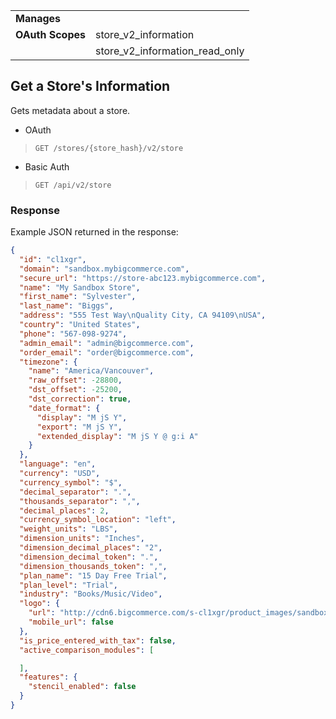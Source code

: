 |||
|---|---|
| **Manages** |
| **OAuth Scopes** | store_v2_information
||store_v2_information_read_only

## <span class="jumptarget"> Get a Store's Information </span>

Gets metadata about a store.

*   OAuth
>`GET /stores/{store_hash}/v2/store`
*   Basic Auth
>`GET /api/v2/store`

### <span class="jumptarget"> Response </span>

Example JSON returned in the response:

```json
{
  "id": "cl1xgr",
  "domain": "sandbox.mybigcommerce.com",
  "secure_url": "https://store-abc123.mybigcommerce.com",
  "name": "My Sandbox Store",
  "first_name": "Sylvester",
  "last_name": "Biggs",
  "address": "555 Test Way\nQuality City, CA 94109\nUSA",
  "country": "United States",
  "phone": "567-098-9274",
  "admin_email": "admin@bigcommerce.com",
  "order_email": "order@bigcommerce.com",
  "timezone": {
    "name": "America/Vancouver",
    "raw_offset": -28800,
    "dst_offset": -25200,
    "dst_correction": true,
    "date_format": {
      "display": "M jS Y",
      "export": "M jS Y",
      "extended_display": "M jS Y @ g:i A"
    }
  },
  "language": "en",
  "currency": "USD",
  "currency_symbol": "$",
  "decimal_separator": ".",
  "thousands_separator": ",",
  "decimal_places": 2,
  "currency_symbol_location": "left",
  "weight_units": "LBS",
  "dimension_units": "Inches",
  "dimension_decimal_places": "2",
  "dimension_decimal_token": ".",
  "dimension_thousands_token": ",",
  "plan_name": "15 Day Free Trial",
  "plan_level": "Trial",
  "industry": "Books/Music/Video",
  "logo": {
    "url": "http://cdn6.bigcommerce.com/s-cl1xgr/product_images/sandbox_logo_lp_1410899221__28020.jpg",
    "mobile_url": false
  },
  "is_price_entered_with_tax": false,
  "active_comparison_modules": [

  ],
  "features": {
    "stencil_enabled": false
  }
}
```
